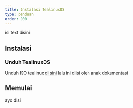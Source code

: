 ```yaml
---
title: Instalasi TealinuxOS
type: panduan
order: 100
---
```


isi text disini

## Instalasi

### Unduh TealinuxOS

Unduh ISO tealinux  [di sini](http://pinguin.dinus.ac.id/iso/tealinuxos/)
lalu ini diisi oleh anak dokumentasi

## Memulai

ayo disi
